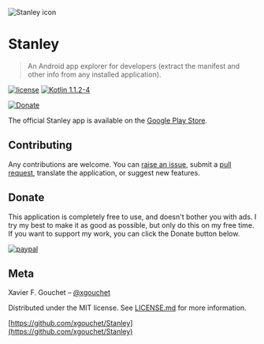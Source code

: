 ![Stanley icon](https://github.com/xgouchet/Stanley/raw/master/app/src/main/res/mipmap-xxhdpi/ic_launcher.png)

# Stanley


> An Android app explorer for developers (extract the manifest and other info from any installed application).

[![license](https://img.shields.io/github/license/mashape/apistatus.svg)](https://opensource.org/licenses/MIT)
[![Kotlin 1.1.2-4](https://img.shields.io/badge/Kotlin-1.1.51-blue.svg)](http://kotlinlang.org)

[![Donate](https://img.shields.io/badge/Donate-PayPal-green.svg)](https://paypal.me/xaviergouchet)

The official Stanley app is available on the [Google Play Store](https://play.google.com/store/apps/details?id=fr.xgouchet.packageexplorer).

## Contributing

Any contributions are welcome. You can [raise an issue](https://github.com/xgouchet/Stanley/issues/new), submit a [pull request](https://github.com/xgouchet/Stanley/pulls), translate the application, or suggest new features. 

## Donate

This application is completely free to use, and doesn't bother you with ads. I try my best to make it as good as possible, but only do this on my free time. If you want to support my work, you can click the Donate button below.

[![paypal](https://www.paypalobjects.com/en_US/i/btn/btn_donateCC_LG.gif)](https://paypal.me/xaviergouchet)


## Meta

Xavier F. Gouchet – [@xgouchet](https://twitter.com/xgouchet)

Distributed under the MIT license. See [LICENSE.md](LICENSE.md) for more information.

[https://github.com/xgouchet/Stanley](https://github.com/xgouchet/Stanley)
